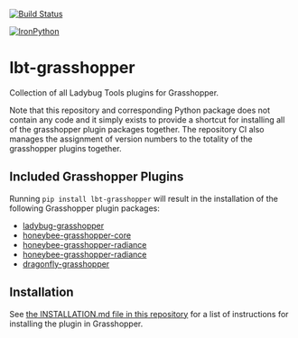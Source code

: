 [![Build Status](https://travis-ci.org/ladybug-tools/lbt-grasshopper.svg?branch=master)](https://travis-ci.org/ladybug-tools/lbt-grasshopper)

[![IronPython](https://img.shields.io/badge/ironpython-2.7-red.svg)](https://github.com/IronLanguages/ironpython2/releases/tag/ipy-2.7.8/)

# lbt-grasshopper

Collection of all Ladybug Tools plugins for Grasshopper.

Note that this repository and corresponding Python package does not contain any
code and it simply exists to provide a shortcut for installing all of the grasshopper
plugin packages together. The repository CI also manages the assignment of version
numbers to the totality of the grasshopper plugins together.

## Included Grasshopper Plugins

Running `pip install lbt-grasshopper` will result in the installation of the
following Grasshopper plugin packages:

* [ladybug-grasshopper](https://github.com/ladybug-tools/ladybug-grasshopper)
* [honeybee-grasshopper-core](https://github.com/ladybug-tools/honeybee-grasshopper-core)
* [honeybee-grasshopper-radiance](https://github.com/ladybug-tools/honeybee-grasshopper-radiance)
* [honeybee-grasshopper-radiance](https://github.com/ladybug-tools/honeybee-grasshopper-energy)
* [dragonfly-grasshopper](https://github.com/ladybug-tools/dragonfly-grasshopper)

## Installation

See [the INSTALLATION.md file in this repository](https://github.com/ladybug-tools/lbt-grasshopper/blob/master/INSTALLATION.md)
for a list of instructions for installing the plugin in Grasshopper.
